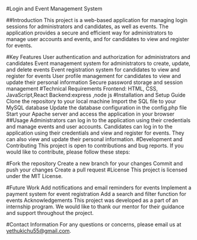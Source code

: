 
#Login and Event Management System

##Introduction
This project is a web-based application for managing login sessions for administrators and candidates, as well as events. The application provides a secure and efficient way for administrators to manage user accounts and events, and for candidates to view and register for events.

#Key Features
User authentication and authorization for administrators and candidates
Event management system for administrators to create, update, and delete events
Event registration system for candidates to view and register for events
User profile management for candidates to view and update their personal information
Secure password storage and session management
#Technical Requirements
Frontend: HTML, CSS, JavaScript,React
Backend:express ,node js
#Installation and Setup Guide
Clone the repository to your local machine
Import the SQL file to your MySQL database
Update the database configuration in the config.php file
Start your Apache server and access the application in your browser
##Usage
Administrators can log in to the application using their credentials and manage events and user accounts.
Candidates can log in to the application using their credentials and view and register for events. They can also view and update their personal information.
#Development and Contributing
This project is open to contributions and bug reports. If you would like to contribute, please follow these steps:

#Fork the repository
Create a new branch for your changes
Commit and push your changes
Create a pull request
#License
This project is licensed under the MIT License.

#Future Work
Add notifications and email reminders for events
Implement a payment system for event registration
Add a search and filter function for events
Acknowledgements
This project was developed as a part of an internship program. We would like to thank our mentor for their guidance and support throughout the project.

#Contact Information
For any questions or concerns, please email us at yethukichu55@gmail.com.